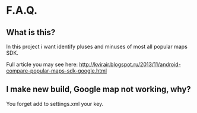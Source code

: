 <h1> F.A.Q. </h1>

<h2> What is this? </h2>

In this project i want identify pluses and minuses of most all popular maps SDK.

Full article you may see here: http://kvirair.blogspot.ru/2013/11/android-compare-popular-maps-sdk-google.html

<h2> I make new build, Google map not working, why? </h2>

You forget add to settings.xml your key.